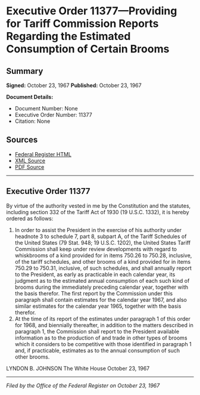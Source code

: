# Executive Order 11377—Providing for Tariff Commission Reports Regarding the Estimated Consumption of Certain Brooms

## Summary

**Signed:** October 23, 1967
**Published:** October 23, 1967

**Document Details:**
- Document Number: None
- Executive Order Number: 11377
- Citation: None

## Sources
- [Federal Register HTML](https://www.presidency.ucsb.edu/documents/executive-order-11377-providing-for-tariff-commission-reports-regarding-the-estimated)
- [XML Source](None)
- [PDF Source](None)

---

## Executive Order 11377

By virtue of the authority vested in me by the Constitution and the statutes, including section 332 of the Tariff Act of 1930 (19 U.S.C. 1332), it is hereby ordered as follows:
1. In order to assist the President in the exercise of his authority under headnote 3 to schedule 7, part 8, subpart A, of the Tariff Schedules of the United States (79 Stat. 948; 19 U.S.C. 1202), the United States Tariff Commission shall keep under review developments with regard to whiskbrooms of a kind provided for in items 750.26 to 750.28, inclusive, of the tariff schedules, and other brooms of a kind provided for in items 750.29 to 750.31, inclusive, of such schedules, and shall annually report to the President, as early as practicable in each calendar year, its judgment as to the estimated annual consumption of each such kind of brooms during the immediately preceding calendar year, together with the basis therefor. The first report by the Commission under this paragraph shall contain estimates for the calendar year 1967, and also similar estimates for the calendar year 1965, together with the basis therefor.
2. At the time of its report of the estimates under paragraph 1 of this order for 1968, and biennially thereafter, in addition to the matters described in paragraph 1, the Commission shall report to the President available information as to the production of and trade in other types of brooms which it considers to be competitive with those identified in paragraph 1 and, if practicable, estimates as to the annual consumption of such other brooms.

LYNDON B. JOHNSON
The White House
October 23, 1967

---

*Filed by the Office of the Federal Register on October 23, 1967*
